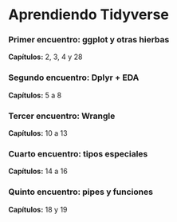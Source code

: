 # Aprendiendo Tidyverse

### Primer encuentro: ggplot y otras hierbas

**Capítulos:** 2, 3, 4 y 28

### Segundo encuentro: Dplyr + EDA

**Capítulos:** 5 a 8

### Tercer encuentro: Wrangle

**Capítulos:** 10 a 13

### Cuarto encuentro: tipos especiales

**Capítulos:** 14 a 16

### Quinto encuentro: pipes y funciones

**Capítulos:** 18 y 19

